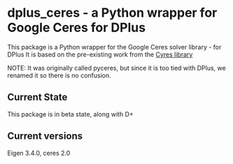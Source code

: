﻿# dplus_ceres - a Python wrapper for Google Ceres for DPlus

This package is a Python wrapper for the Google Ceres solver library - for DPlus
It is based on the pre-existing work from the [Cyres library](https://github.com/rll/cyres)

NOTE: It was originally called pyceres, but since it is too tied with DPlus, we renamed it so there is no confusion.
## Current State
This package is in beta state, along with D+
## Current versions
Eigen 3.4.0, ceres 2.0

